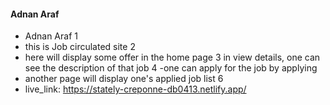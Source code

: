 #### Adnan Araf

- Adnan Araf
  1
- this is Job circulated site
  2
- here will display some offer in the home page
  3
  in view details, one can see the description of that job
  4
  -one can apply for the job by applying
- another page will display one's applied job list
  6
- live_link: https://stately-creponne-db0413.netlify.app/
